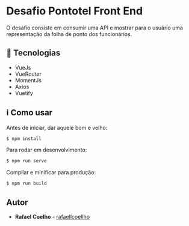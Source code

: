 # Desafio Pontotel Front End

O desafio consiste em consumir uma API e mostrar para o usuário uma representação da folha de ponto dos funcionários.

## :wrench: Tecnologias 

* VueJs
* VueRouter
* MomentJs
* Axios
* Vuetify

## :information_source: Como usar

Antes de iniciar, dar aquele bom e velho: 

```bash
$ npm install
```

Para rodar em desenvolvimento:

```bash
$ npm run serve
```

Compilar e minificar para produção:

```bash
$ npm run build
```

## Autor 

* **Rafael Coelho** - [rafaellcoellho](https://github.com/rafaellcoellho)
